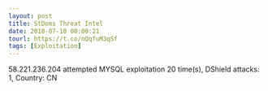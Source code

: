 ```yaml
---
layout: post
title: StDoms Threat Intel
date: 2018-07-10 00:00:21
tourl: https://t.co/nQqfuM3qSf
tags: [Exploitation]
---
```

58.221.236.204 attempted MYSQL exploitation 20 time(s), DShield attacks: 1, Country: CN